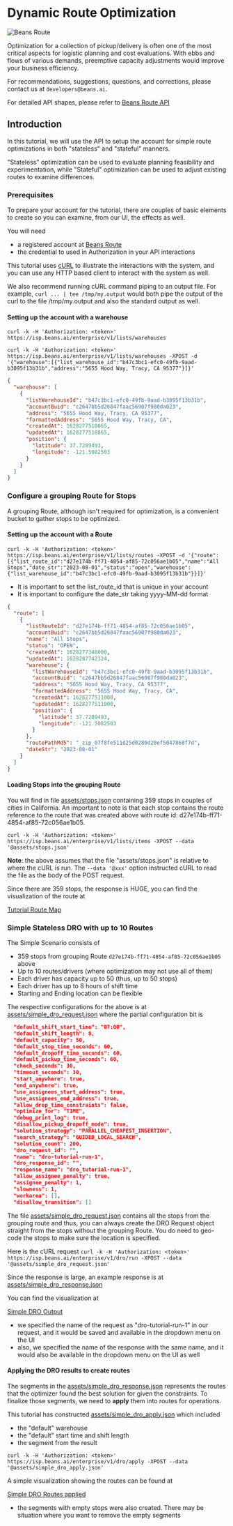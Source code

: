 # Dynamic Route Optimization

![Beans Route](https://www.beansroute.ai/img/img-logo.png "Beans Route")

Optimization for a collection of pickup/delivery is often one of the most critical aspects for
logistic planning and cost evaluations. With ebbs and flows of various demands, preemptive
capacity adjustments would improve your business efficiency.

For recommendations, suggestions, questions, and corrections, please contact us at
`developers@beans.ai`.

For detailed API shapes, please refer to [Beans Route API](https://www.beansroute.ai/route-api-v1.html)

## Introduction

In this tutorial, we will use the API to setup the account for simple route optimizations in
both "stateless" and "stateful" manners.

"Stateless" optimization can be used to evaluate planning feasibility and experimentation, while
"Stateful" optimization can be used to adjust existing routes to examine differences.

### Prerequisites

To prepare your account for the tutorial, there are couples of basic elements to create so you
can examine, from our UI, the effects as well.

You will need

   * a registered account at [Beans Route](https://beansroute.ai)
   * the credential to used in Authorization in your API interactions
   
This tutorial uses [cURL](https://curl.se/) to illustrate the interactions with the system, and you
can use any HTTP based client to interact with the system as well.

We also recommend running cURL command piping to an output file. For example,
`curl ... | tee /tmp/my.output` would both pipe the output of the curl to the file
/tmp/my.output and also the standard output as well.

#### Setting up the account with a warehouse

`curl -k -H 'Authorization: <token>' https://isp.beans.ai/enterprise/v1/lists/warehouses`

`curl -k -H 'Authorization: <token>' https://isp.beans.ai/enterprise/v1/lists/warehouses
-XPOST
-d '{"warehouse":[{"list_warehouse_id":"b47c3bc1-efc0-49fb-9aad-b3095f13b31b","address":"5655 Hood Way, Tracy, CA 95377"}]}'`

```json
{
  "warehouse": [
    {
      "listWarehouseId": "b47c3bc1-efc0-49fb-9aad-b3095f13b31b",
      "accountBuid": "c2647bb5d26847faac56907f980da023",
      "address": "5655 Hood Way, Tracy, CA 95377",
      "formattedAddress": "5655 Hood Way, Tracy, CA",
      "createdAt": 1628277510865,
      "updatedAt": 1628277510865,
      "position": {
        "latitude": 37.7289493,
        "longitude": -121.5082503
      }
    }
  ]
}
```

### Configure a grouping Route for Stops

A grouping Route, although isn't required for optimization, is a convenient bucket to gather
stops to be optimized.


#### Setting up the account with a Route

`curl -k -H 'Authorization: <token>' https://isp.beans.ai/enterprise/v1/lists/routes -XPOST -d '{"route":[{"list_route_id":"d27e174b-ff71-4854-af85-72c056ae1b05","name":"All Stops","date_str":"2023-08-01","status":"open","warehouse":{"list_warehouse_id":"b47c3bc1-efc0-49fb-9aad-b3095f13b31b"}}]}'`
   * It is important to set the list_route_id that is unique in your account
   * It is important to configure the date_str taking yyyy-MM-dd format
   
```json
{
  "route": [
    {
      "listRouteId": "d27e174b-ff71-4854-af85-72c056ae1b05",
      "accountBuid": "c2647bb5d26847faac56907f980da023",
      "name": "All Stops",
      "status": "OPEN",
      "createdAt": 1628277348000,
      "updatedAt": 1628287742324,
      "warehouse": {
        "listWarehouseId": "b47c3bc1-efc0-49fb-9aad-b3095f13b31b",
        "accountBuid": "c2647bb5d26847faac56907f980da023",
        "address": "5655 Hood Way, Tracy, CA 95377",
        "formattedAddress": "5655 Hood Way, Tracy, CA",
        "createdAt": 1628277511000,
        "updatedAt": 1628277511000,
        "position": {
          "latitude": 37.7289493,
          "longitude": -121.5082503
        }
      },
      "routePathMd5": "_zip_07f8fe511d25d0280d20ef5047868f7d",
      "dateStr": "2023-08-01"
    }
  ]
}
```

#### Loading Stops into the grouping Route

You will find in file [assets/stops.json](https://github.com/beansai/beans-tutorials/blob/main/dynamic-routes-optimization/assets/stops.json)
containing 359 stops in couples of cities in California. An important to note is that each stop
contains the route reference to the route that was created above with route id:  d27e174b-ff71-4854-af85-72c056ae1b05.

`curl -k -H 'Authorization: <token>' https://isp.beans.ai/enterprise/v1/lists/items -XPOST --data '@assets/stops.json'`

**Note**: the above assumes that the file "assets/stops.json" is relative to where the cURL is run.
The `--data '@xxx'` option instructed cURL to read the file as the body of the POST request.

Since there are 359 stops, the response is HUGE, you can find the visualization of the route at

[Tutorial Route Map](https://github.com/beansai/beans-tutorials/blob/main/dynamic-routes-optimization/assets/images/route_map.png)

### Simple Stateless DRO with up to 10 Routes

The Simple Scenario consists of
   * 359 stops from grouping Route `d27e174b-ff71-4854-af85-72c056ae1b05` above
   * Up to 10 routes/drivers (where optimization may not use all of them)
   * Each driver has capacity up to 50 (thus, up to 50 stops)
   * Each driver has up to 8 hours of shift time
   * Starting and Ending location can be flexible

The respective configurations for the above is at
[assets/simple_dro_request.json](https://github.com/beansai/beans-tutorials/blob/main/dynamic-routes-optimization/assets/simple_dro_request.json)
where the partial configuration bit is
```json
  "default_shift_start_time": "07:00",
  "default_shift_length": 8,
  "default_capacity": 50,
  "default_stop_time_seconds": 60,
  "default_dropoff_time_seconds": 60,
  "default_pickup_time_seconds": 60,
  "check_seconds": 30,
  "timeout_seconds": 30,
  "start_anywhere": true,
  "end_anywhere": true,
  "use_assignees_start_address": true,
  "use_assignees_end_address": true,
  "allow_drop_time_constraints": false,
  "optimize_for": "TIME",
  "debug_print_log": true,
  "disallow_pickup_dropoff_mode": true,
  "solution_strategy": "PARALLEL_CHEAPEST_INSERTION",
  "search_strategy": "GUIDED_LOCAL_SEARCH",
  "solution_count": 200,
  "dro_request_id": "",
  "name": "dro-tutorial-run-1",
  "dro_response_id": "",
  "response_name": "dro_tutorial-run-1",
  "allow_assignee_penalty": true,
  "assignee_penalty": 1,
  "slowness": 1,
  "workarea": [],
  "disallow_transition": []
```
The file [assets/simple_dro_request.json](https://github.com/beansai/beans-tutorials/blob/main/dynamic-routes-optimization/assets/simple_dro_request.json)
contains all the stops from the grouping route and thus, you can always create the DRO Request object
straight from the stops without the grouping Route. You do need to geo-code the stops to make
sure the location is specified.

Here is the cURL request
`curl -k -H 'Authorization: <token>' https://isp.beans.ai/enterprise/v1/dro/run -XPOST --data '@assets/simple_dro_request.json'`

Since the response is large, an example response is at
[assets/simple_dro_response.json](https://github.com/beansai/beans-tutorials/blob/main/dynamic-routes-optimization/assets/simple_dro_response.json)

You can find the visualization at

[Simple DRO Output](https://github.com/beansai/beans-tutorials/blob/main/dynamic-routes-optimization/assets/images/simple_dro_result.png)
   * we specified the name of the request as "dro-tutorial-run-1" in our request, and it would be
   saved and available in the dropdown menu on the UI
   * also, we specified the name of the response with the same name, and it would also be available
   in the dropdown menu on the UI as well

#### Applying the DRO results to create routes

The segments in the [assets/simple_dro_response.json](https://github.com/beansai/beans-tutorials/blob/main/dynamic-routes-optimization/assets/simple_dro_response.json)
represents the routes that the optimizer found the best solution for given the constraints. To
finalize those segments, we need to **apply** them into routes for operations.

This tutorial has constructed [assets/simple_dro_apply.json](https://github.com/beansai/beans-tutorials/blob/main/dynamic-routes-optimization/assets/simple_dro_apply.json)
which included
   * the "default" warehouse
   * the "default" start time and shift length
   * the segment from the result

`curl -k -H 'Authorization: <token>' https://isp.beans.ai/enterprise/v1/dro/apply -XPOST --data '@assets/simple_dro_apply.json'`

A simple visualization showing the routes can be found at

[Simple DRO Routes applied](https://github.com/beansai/beans-tutorials/blob/main/dynamic-routes-optimization/assets/images/routes_applied.png)
   * the segments with empty stops were also created. There may be situation where you
   want to remove the empty segments
